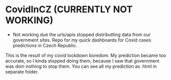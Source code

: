 # CovidInCZ (CURRENTLY NOT WORKING)
- Not working due the urls/apis stopped distributting data from our government sites. 
Repo for my quick dashboards for Covid cases predictions in Czech Republic.

This is the result of my covid lockdown boredom.
My prediction became too accurate, so I kinda stopped doing them, because I saw that government was doin nothing to stop them.
You can see all my prediction as .html in separate folder.
